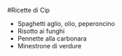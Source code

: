 #Ricette di Cip

* Spaghetti aglio, olio, peperoncino
* Risotto ai funghi
* Pennette alla carbonara
* Minestrone di verdure
